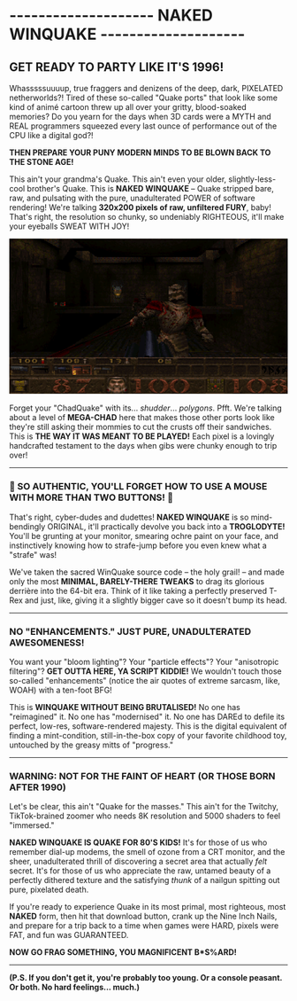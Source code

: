 # -------------------- NAKED WINQUAKE --------------------

## GET READY TO PARTY LIKE IT'S 1996!

Whasssssuuuup, true fraggers and denizens of the deep, dark, PIXELATED netherworlds?! Tired of these so-called "Quake ports" that look like some kind of animé cartoon threw up all over your gritty, blood-soaked memories? Do you yearn for the days when 3D cards were a MYTH and REAL programmers squeezed every last ounce of performance out of the CPU like a digital god?!

**THEN PREPARE YOUR PUNY MODERN MINDS TO BE BLOWN BACK TO THE STONE AGE!**

This ain't your grandma's Quake. This ain't even your older, slightly-less-cool brother's Quake. This is **NAKED WINQUAKE** – Quake stripped bare, raw, and pulsating with the pure, unadulterated POWER of software rendering! We're talking **320x200 pixels of raw, unfiltered FURY**, baby! That's right, the resolution so chunky, so undeniably RIGHTEOUS, it'll make your eyeballs SWEAT WITH JOY!

![Behold! The chunky glory of NakedWinQuake!](screenshots/screenshot_1.png)

Forget your "ChadQuake" with its... *shudder*... *polygons*. Pfft. We're talking about a level of **MEGA-CHAD** here that makes those other ports look like they're still asking their mommies to cut the crusts off their sandwiches. This is **THE WAY IT WAS MEANT TO BE PLAYED!** Each pixel is a lovingly handcrafted testament to the days when gibs were chunky enough to trip over!

---

### 🤯 SO AUTHENTIC, YOU'LL FORGET HOW TO USE A MOUSE WITH MORE THAN TWO BUTTONS! 🤯

That's right, cyber-dudes and dudettes! **NAKED WINQUAKE** is so mind-bendingly ORIGINAL, it'll practically devolve you back into a **TROGLODYTE!** You'll be grunting at your monitor, smearing ochre paint on your face, and instinctively knowing how to strafe-jump before you even knew what a "strafe" was!

We've taken the sacred WinQuake source code – the holy grail! – and made only the most **MINIMAL, BARELY-THERE TWEAKS** to drag its glorious derrière into the 64-bit era. Think of it like taking a perfectly preserved T-Rex and just, like, giving it a slightly bigger cave so it doesn't bump its head.

---

### NO "ENHANCEMENTS." JUST PURE, UNADULTERATED AWESOMENESS!

You want your "bloom lighting"? Your "particle effects"? Your "anisotropic filtering"? **GET OUTTA HERE, YA SCRIPT KIDDIE!** We wouldn't touch those so-called "enhancements" (notice the air quotes of extreme sarcasm, like, WOAH) with a ten-foot BFG!

This is **WINQUAKE WITHOUT BEING BRUTALISED!** No one has "reimagined" it. No one has "modernised" it. No one has DAREd to defile its perfect, low-res, software-rendered majesty. This is the digital equivalent of finding a mint-condition, still-in-the-box copy of your favorite childhood toy, untouched by the greasy mitts of "progress."

---

### WARNING: NOT FOR THE FAINT OF HEART (OR THOSE BORN AFTER 1990)

Let's be clear, this ain't "Quake for the masses." This ain't for the Twitchy, TikTok-brained zoomer who needs 8K resolution and 5000 shaders to feel "immersed."

**NAKED WINQUAKE IS QUAKE FOR 80'S KIDS!** It's for those of us who remember dial-up modems, the smell of ozone from a CRT monitor, and the sheer, unadulterated thrill of discovering a secret area that actually *felt* secret. It's for those of us who appreciate the raw, untamed beauty of a perfectly dithered texture and the satisfying *thunk* of a nailgun spitting out pure, pixelated death.

If you're ready to experience Quake in its most primal, most righteous, most **NAKED** form, then hit that download button, crank up the Nine Inch Nails, and prepare for a trip back to a time when games were HARD, pixels were FAT, and fun was GUARANTEED.

**NOW GO FRAG SOMETHING, YOU MAGNIFICENT B*S%ARD!**

---

**(P.S. If you don't get it, you're probably too young. Or a console peasant. Or both. No hard feelings... much.)**
